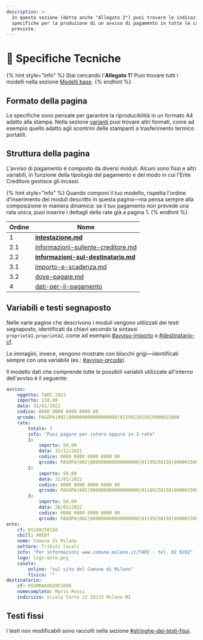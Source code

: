 ```yaml
---
description: >-
  In questa sezione (detta anche "Allegato 2") puoi trovare le indicazioni
  specifiche per la produzione di un avviso di pagamento in tutte le casistiche
  previste.
---
```


# 📐 Specifiche Tecniche

{% hint style="info" %}
Stai cercando l'**Allegato 1**? Puoi trovare tutti i modelli nella sezione [Modelli base](../../allegato-1/modelli-base.md).
{% endhint %}

## Formato della pagina

Le specifiche sono pensate per garantire la riproducibilità in un formato A4 adatto alla stampa. Nella sezione [varianti](../varianti/ "mention") puoi trovare altri formati, come ad esempio quello adatto agli scontrini delle stampanti a trasferimento termico portatili.

## Struttura della pagina

L'avviso di pagamento è composto da diversi moduli. Alcuni sono fissi e altri variabili, in funzione della tipologia del pagamento e del modo in cui l'Ente Creditore gestisce gli incassi.

{% hint style="info" %}
Quando componi il tuo modello, rispetta l'ordine d'inserimento dei moduli descritto in questa pagina—ma pensa sempre alla composizione in maniera _dinamica_: se il tuo pagamento non prevede una rata unica, puoi inserire i dettagli delle rate già a pagina 1.
{% endhint %}

| Ordine | Nome                                                                                   |
| ------ | -------------------------------------------------------------------------------------- |
| 1      | ****[intestazione.md](intestazione.md "mention")****                                   |
| 2.1    | [informazioni-sullente-creditore.md](informazioni-sullente-creditore.md "mention")     |
| 2.2    | ****[informazioni-sul-destinatario.md](informazioni-sul-destinatario.md "mention")**** |
| 3.1    | [importo-e-scadenza.md](importo-e-scadenza.md "mention")                               |
| 3.2    | [dove-pagare.md](dove-pagare.md "mention")                                             |
| 4      | [dati-per-il-pagamento](dati-per-il-pagamento/ "mention")                              |

## Variabili e testi segnaposto <a href="#variabili" id="variabili"></a>

Nelle varie pagine che descrivono i moduli vengono utilizzati dei testi segnaposto, identificati da chiavi secondo la sintassi `proprietà1.proprietà2`, come ad esempio [#avviso-importo](importo-e-scadenza.md#avviso-importo "mention") o [#destinatario-cf](informazioni-sul-destinatario.md#destinatario-cf "mention").

Le immagini, invece, vengono mostrate con blocchi grigi—identificati sempre con una variabile (es.:   [#avviso-qrcode](dati-per-il-pagamento/rata-unica.md#avviso-qrcode "mention")).

Il modello dati che comprende tutte le possibili variabili utilizzate all'interno dell'avviso è il seguente:

```yaml
avviso:
    oggetto: TARI 2021
    importo: 150,00
    data: 31/01/2022
    codice: 0000 0000 0000 0000 00
    qrcode: PAGOPA|002|000000000000000000|01199250158|0000015000
    rate:
        totale: 3
        info: "Puoi pagare per intero oppure in 3 rate"
        1:
            importo: 50,00
            data: 31/12/2021
            codice: 0000 0000 0000 0000 00
            qrcode: PAGOPA|002|000000000000000000|01199250158|0000015000
        2:
            importo: 50,00
            data: 31/01/2022
            codice: 0000 0000 0000 0000 00
            qrcode: PAGOPA|002|000000000000000000|01199250158|0000015000
        3:
            importo: 50,00
            data: 28/02/2022
            codice: 0000 0000 0000 0000 00
            qrcode: PAGOPA|002|000000000000000000|01199250158|0000015000
ente:
    cf: 01199250158
    cbill: A0EDT
    nome: Comune di Milano
    settore: Tributi locali
    info: "Per informazioni www.comune.milano.it/TARI · tel. 02 0202"
    logo: logo-ente.png
    canale: 
        online: "sul sito del Comune di Milano"
        fisico: ""
destinatario:
    cf: RSSMRA60D20F205R
    nomecompleto: Mario Rossi
    indirizzo: Vicolo Corto 12 20133 Milano MI
```

## Testi fissi

I testi non modificabili sono raccolti nella sezione [#stringhe-dei-testi-fissi](../varianti/traduzioni/#stringhe-dei-testi-fissi "mention").

